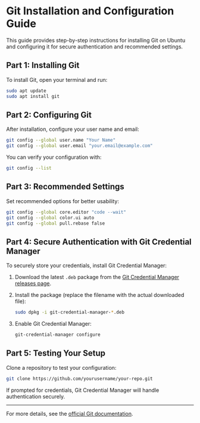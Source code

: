 # Git Installation and Configuration Guide

This guide provides step-by-step instructions for installing Git on Ubuntu and configuring it for secure authentication and recommended settings.

## Part 1: Installing Git

To install Git, open your terminal and run:

```bash
sudo apt update
sudo apt install git
```

## Part 2: Configuring Git

After installation, configure your user name and email:

```bash
git config --global user.name "Your Name"
git config --global user.email "your.email@example.com"
```

You can verify your configuration with:

```bash
git config --list
```

## Part 3: Recommended Settings

Set recommended options for better usability:

```bash
git config --global core.editor "code --wait"
git config --global color.ui auto
git config --global pull.rebase false
```

## Part 4: Secure Authentication with Git Credential Manager

To securely store your credentials, install Git Credential Manager:

1. Download the latest `.deb` package from the [Git Credential Manager releases page](https://github.com/GitCredentialManager/git-credential-manager/releases).

2. Install the package (replace the filename with the actual downloaded file):

   ```bash
   sudo dpkg -i git-credential-manager-*.deb
   ```

3. Enable Git Credential Manager:

   ```bash
   git-credential-manager configure
   ```

## Part 5: Testing Your Setup

Clone a repository to test your configuration:

```bash
git clone https://github.com/yourusername/your-repo.git
```

If prompted for credentials, Git Credential Manager will handle authentication securely.

---

For more details, see the [official Git documentation](https://git-scm.com/doc).